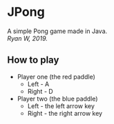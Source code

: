 # JPong
A simple Pong game made in Java.<br/>
_Ryan W, 2019._

## How to play
* Player one (the red paddle)
    * Left - A
    * Right - D
* Player two (the blue paddle)
    * Left - the left arrow key
    * Right - the right arrow key